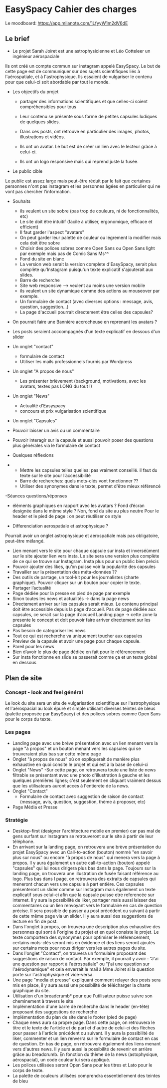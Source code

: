 # EasySpacy Cahier des charges

Le moodboard: https://app.milanote.com/1LfyyW1m2dV6dE

## Le brief
- Le projet
Sarah Joiret est une astrophysicienne et Léo Cotteleer un ingénieur aérospaciale

Ils ont créé un compte commun sur instagram appelé EasySpacy.
Le but de cette page est de communiquer sur des sujets scientifiques liés à l'aérospatiale, et à l'astrophysique. Ils essaient de vulgariser le contenu pour que celui-ci soit abordable par tout le monde.

- Les objectifs du projet

     - partager des informations scientifiques et que celles-ci soient compréhensibles pour tous

    - Leur contenu se présente sous forme de petites capsules ludiques de quelques slides.

    - Dans ces posts, ont retrouve en particulier des images, photos, illustrations et vidéos.

    - Ils ont un avatar. Le but est de créer un lien avec le lecteur grâce à celui-ci.

    - Ils ont un logo responsive mais qui reprend juste la fusée.

- Le public cible

Le public est assez large mais peut-être réduit par le fait que certaines personnes n'ont pas instagram et les personnes âgées en particulier qui ne vont pas chercher l'information.

- Souhaits
  
  - ils veulent un site sobre (pas trop de couleurs, ni de fonctionnalités, etc)
  - Le site doit être intuitif (facile à utiliser, ergonomique, efficace et efficient)
  - Il faut garder l'aspect "avatars"
  - On peut garder leur palette de couleur ou légrement la modifier mais cela doit être sobre
  - Choisir des polices sobres comme Open Sans ou Open Sans light par exemple mais pas de Comic Sans Ms^^
  - Fond du site en blanc
  - La version web serait la version complete d'EasySpacy, serait plus complète qu'Instagram puisqu'un texte explicatif s'ajouterait aux slides.
  - Barre de recherche
  - Site web responsive --> veulent au moins une version mobile
  - ils veulent un site dynamique comme des actions au mouseover par exemple.
  - Un formulaire de contact (avec diverses options : message, avis, question, suggestion...)
  - La page d'accueil pourrait directement être celles des capsules?
- On pourrait faire une Bannière accrocheuse en reprenant les avatars ?
- Les posts seraient acccompagnés d'un texte explicatif en dessous d'un slider
- Un onglet "contact"
  - formulaire de contact
  - Utiliser les mails professionnels fournis par Wordpress
- Un onglet "A propos de nous"
  - Les présenter brièvement (background, motivations, avec les avatars, textes pas LONG du tout !)
- Un onglet "News"
  - Actualité d'Easyspacy
  - concours et prix vulgarisation scientifique
- Un onglet "Capsules"
- Pouvoir laisser un avis ou un commentaire
- Pouvoir interagir sur la capsule et aussi pouvoir poser des questions plus générales via le formulaire de contact

- Quelques réflexions
-
  - Mettre les capsules telles quelles: pas vraiment conseillé. il faut du texte sur le site pour l’accessibilité
  - Barre de recherches: quels mots-clés vont fonctionner ??
  - Utiliser des synonymes dans le texte, permet d'être mieux référencé

-Séances questions/réponses

  - éléments graphiques en rapport avec les avatars ? Fond d’écran designée dans le même style ?
  Non, fond du site au plus neutre
  Pour le header et le pied de page : on peut réutiliser ce style

  - Differenciation aerospatiale et astrophysique ?
  
Pourrait avoir un onglet astrophysique et aerospatiale mais pas obligatoire, peut-être mélangé.

- Lien menant vers le site pour chaque capsule sur insta et  inverséùment sur le site ajouter lien vers insta. Le site sera une version plus complète de ce qui se trouve sur Instagram. Insta plus pour un public bien précis
- Pouvoir ajouter des likes, qu’on puisse voir la popularité des capsules
- Travailler sur la présentation des méta-données ??
- Des outils de partage, un tool-kit pour les  journalistes (charte graphique). Pouvoir cliquer sur un bouton pour copier le texte.
- Partager l’actualité
- Page dédiée pour la presse en pied de page par exemple
- Sinon toutes les news et actualités -> dans la page news
- Directement arriver sur les capsules serait mieux. Le contenu principal doit être accessible depuis la page d’accueil. Pas de page dédiée aux capsules, ce serait sur la page d’accueil
Landing page -> cette zone la presente le concept et doit pouvoir faire arriver directement sur les capsules
- Pas besoin de categoriser les news
- Tout ce qui est recherche va uniquement toucher aux capsules
- Preview de la capsule et avoir une page pour chaque capsule.
- Pareil pour les news
- Bien d’avoir le plus de page dédiée en fait pour le référencement
- Sur insta fonctionne en slide se passerait comme ça et un texte global en dessous

## Plan de site
### Concept - look and feel général
Le look du site sera un site de vulgarisation scientifique sur l'astrophysique et l'aérospacial au look épuré et simple utilisant diverses teintes de bleus (palette proposée par EasySpacy) et des polices sobres comme Open Sans pour le corps du texte.

### Les pages
- Landing page avec une brève présentation avec un lien menant vers la page "à propos" et un bouton menant vers les capsules qui se trouveraient plus bas sur cette même page
- Onglet "à propos de nous" où on expliquerait de manière plus exhaustive en quoi consite le projet et qui est à la base de celui-ci
- Onglet "News"
  -Sur cette page, on retrouvera toute une liste de news filtrable se présentant avec une photo d'illustration à gauche et les quelques premières lignes; c'est seulement en cliquant vraiment dessus que les utilisateurs auront acces à l'entierete de la news.
- Onglet "Contact"
  - Formulaire de contact avec suggestion de raison de contact (message, avis, question, suggestion, thème à proposer, etc)
- Page Média et Presse

### Stratégie
- Desktop-first (designer l'architecture mobile en premier) car pas mal de gens surfant sur Instagram se retrouveront sur le site à partir de leur téléphone.
- En arrivant sur la landing page, on retrouvera une brève présentation du projet EasySpacy avec un Call-to-action (bouton) nommé "en savoir plus sur nous" ou encore "à propos de nous" qui menera vers la page à propos. Il y aura également un autre call-to-action (bouton) appelé "capsules" qui lui nous dirigera plus bas dans la page. Toujours sur la landing page, on trouvera une illustration de fusée faisant référence au logo. Plus bas dans l page, on retrouvera des extraits de capsules qui meneront chacun vers une capsule à part entière. Ces capsules présenteront un slider comme sur Instagram mais également un texte explicatif sous celui-ci afin que la capsule puisse etre referencée sur internet. Il y aura la possibilité de liker, partager mais aussi laisser des commentaires ou un lien renvoyant vers le formulaire en cas de question précise. Il sera possible de passer au post précédent ou suivant à partir de cette même page via un slider. Il y aura aussi des suggestions de lecture en fin de post.
- Dans l'onglet à propos, on trouvera une description plus exhaustive des personnes qui sont à l'origine du projet et en quoi consiste le projet. Le texte comportera des synonymes pour optimiser le référencement, certains mots-clés seront mis en évidence et des liens seront ajoutés sur certains mots pour nous diriger vers les autres pages du site.
- Dans l'onglet "Contact", on trouvera un formulaire proposant des suggestions de raison de contact. Par exemple, il pourrait y avoir : "J'ai une question par rapport à l'aérospatiale" ou "j'ai une question sur l'aérodynamique" et cela enverrait le mail à Mme Joiret si la question porte sur l'astrophysique et vice-versa.
- Une page "media et presse" expliquant comment relayer des posts sera mis en place, il y aura aussi une possibilité de télécharger la charte graphique du site.
- Utilisation d'un breadcrumb* pour que l'utilisateur puisse suivre son cheminement à travers le site
- Implémentation d'une barre de recherche dans le header (en-tête) proposant des suggestions de recherche
- Implémentation du plan de site dans le footer (pied de page)
- Chaque news aura sa propre page. Dans cette page, on retrouvera le titre et le texte de l'article et de part et d'autre de celui-ci des flèches pour passer à l'article précédent ou suivant. Il y aura la possibilité de liker, commenter et un lien renverra sur le formulaire de contact en cas de question. En bas de page, on retrouvera également des liens menant vers d'autres news. Il y aura aussi la possibilité de revenir en arrière grâce au breadcrumb. En fonction du thème de la news (astophysique, aérospacial), un code couleur lui sera appliqué.
- Les polices utilisées seront Open Sans pour les titres et Lato pour le corps de texte.
- La palette de couleurs utilisées comprendra essentiellement des teintes de bleu



